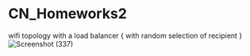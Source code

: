 # CN_Homeworks2
wifi topology with a load balancer
{ with random selection of recipient }
![Screenshot (337)](https://user-images.githubusercontent.com/80702342/219950463-a53dec9c-9212-4ba3-86ea-107ed4a33dfa.png)
